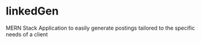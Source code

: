 # linkedGen
MERN Stack Application to easily generate postings tailored to the specific needs of a client
